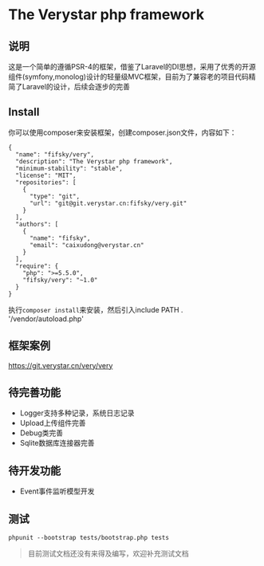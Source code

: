# The Verystar php framework

## 说明
这是一个简单的遵循PSR-4的框架，借鉴了Laravel的DI思想，采用了优秀的开源组件(symfony,monolog)设计的轻量级MVC框架，目前为了兼容老的项目代码精简了Laravel的设计，后续会逐步的完善

## Install

你可以使用composer来安装框架，创建composer.json文件，内容如下：

```
{
  "name": "fifsky/very",
  "description": "The Verystar php framework",
  "minimum-stability": "stable",
  "license": "MIT",
  "repositories": [
    {
      "type": "git",
      "url": "git@git.verystar.cn:fifsky/very.git"
    }
  ],
  "authors": [
    {
      "name": "fifsky",
      "email": "caixudong@verystar.cn"
    }
  ],
  "require": {
    "php": ">=5.5.0",
    "fifsky/very": "~1.0"
  }
}

```

执行`composer install`来安装，然后引入include PATH . '/vendor/autoload.php'

## 框架案例
https://git.verystar.cn/very/very

## 待完善功能

- Logger支持多种记录，系统日志记录
- Upload上传组件完善
- Debug类完善
- Sqlite数据库连接器完善

## 待开发功能

- Event事件监听模型开发

## 测试

```
phpunit --bootstrap tests/bootstrap.php tests
```

> 目前测试文档还没有来得及编写，欢迎补充测试文档